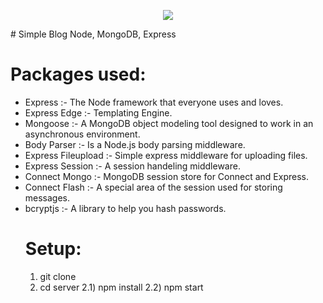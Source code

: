<p align="center">
  <a href="https://github.com/uiwjs/react-md-editor">
    <img src="https://raw.githubusercontent.com/harishkurup/node_blog/public/img/home_page_image.png">
  </a>
</p>
# Simple Blog 
Node, MongoDB, Express

# Packages used:
<ul>
<li>Express :- The Node framework that everyone uses and loves.</li>
<li>Express Edge :- Templating Engine.</li>
<li>Mongoose :- A MongoDB object modeling tool designed to work in an asynchronous environment.</li>
<li>Body Parser :- Is a Node.js body parsing middleware. </li>
<li>Express Fileupload :- Simple express middleware for uploading files.</li>
<li>Express Session :- A session handeling middleware.</li>
<li>Connect Mongo :- MongoDB session store for Connect and Express.</li>
<li>Connect Flash :- A special area of the session used for storing messages.</li>
<li>bcryptjs :- A library to help you hash passwords.</li>

# Setup:
1) git clone
2) cd server 
    2.1) npm install
    2.2) npm start
